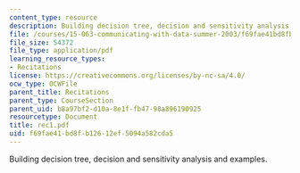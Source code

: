 ```yaml
---
content_type: resource
description: Building decision tree, decision and sensitivity analysis and examples.
file: /courses/15-063-communicating-with-data-summer-2003/f69fae41bd8fb12612ef5094a582cda5_rec1.pdf
file_size: 54372
file_type: application/pdf
learning_resource_types:
- Recitations
license: https://creativecommons.org/licenses/by-nc-sa/4.0/
ocw_type: OCWFile
parent_title: Recitations
parent_type: CourseSection
parent_uid: b8a97bf2-d10a-8e1f-fb47-98a896190925
resourcetype: Document
title: rec1.pdf
uid: f69fae41-bd8f-b126-12ef-5094a582cda5
---
```

Building decision tree, decision and sensitivity analysis and examples.